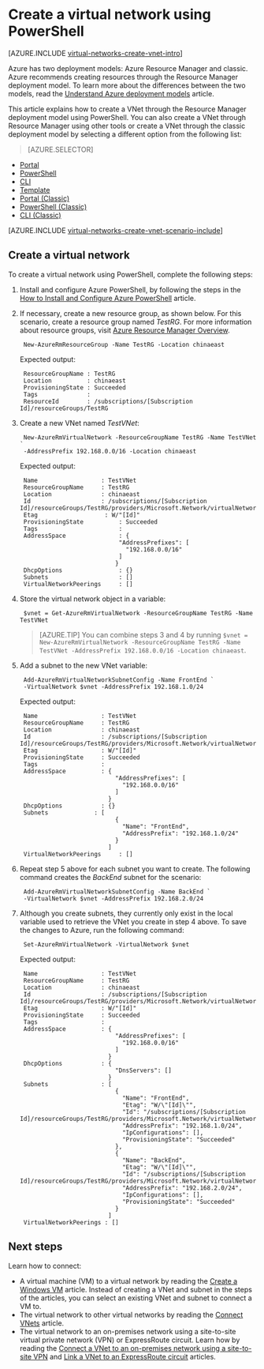 <properties
    pageTitle="Create a virtual network using PowerShell | Azure"
    description="Learn how to create a virtual network using PowerShell | Resource Manager."
    services="virtual-network"
    documentationcenter=""
    author="jimdial"
    manager="carmonm"
    editor=""
    tags="azure-resource-manager" />
<tags
    ms.assetid="a31f4f12-54ee-4339-b968-1a8097ca77d3"
    ms.service="virtual-network"
    ms.devlang="na"
    ms.topic="article"
    ms.tgt_pltfrm="na"
    ms.workload="infrastructure-services"
    ms.date="03/15/2016"
    wacn.date=""
    ms.author="jdial" />

# Create a virtual network using PowerShell

[AZURE.INCLUDE [virtual-networks-create-vnet-intro](../../includes/virtual-networks-create-vnet-intro-include.md)]

Azure has two deployment models: Azure Resource Manager and classic. Azure recommends creating resources through the Resource Manager deployment model. To learn more about the differences between the two models, read the [Understand Azure deployment models](/documentation/articles/resource-manager-deployment-model/) article.
 
This article explains how to create a VNet through the Resource Manager deployment model using PowerShell. You can also create a VNet through Resource Manager using other tools or create a VNet through the classic deployment model by selecting a different option from the following list:
> [AZURE.SELECTOR]
- [Portal](/documentation/articles/virtual-networks-create-vnet-arm-pportal/)
- [PowerShell](/documentation/articles/virtual-networks-create-vnet-arm-ps/)
- [CLI](/documentation/articles/virtual-networks-create-vnet-arm-cli/)
- [Template](/documentation/articles/virtual-networks-create-vnet-arm-template-click/)
- [Portal (Classic)](/documentation/articles/virtual-networks-create-vnet-classic-pportal/)
- [PowerShell (Classic)](/documentation/articles/virtual-networks-create-vnet-classic-netcfg-ps/)
- [CLI (Classic)](/documentation/articles/virtual-networks-create-vnet-classic-cli/)

[AZURE.INCLUDE [virtual-networks-create-vnet-scenario-include](../../includes/virtual-networks-create-vnet-scenario-include.md)]

## Create a virtual network

To create a virtual network using PowerShell, complete the following steps:

1. Install and configure Azure PowerShell, by following the steps in the [How to Install and Configure Azure PowerShell](/documentation/articles/powershell-install-configure/) article.

2. If necessary, create a new resource group, as shown below. For this scenario, create a resource group named *TestRG*. For more information about resource groups, visit [Azure Resource Manager Overview](/documentation/articles/resource-group-overview/).

        New-AzureRmResourceGroup -Name TestRG -Location chinaeast

    Expected output:

        ResourceGroupName : TestRG
        Location          : chinaeast
        ProvisioningState : Succeeded
        Tags              :
        ResourceId        : /subscriptions/[Subscription Id]/resourceGroups/TestRG    
3. Create a new VNet named *TestVNet*:

        New-AzureRmVirtualNetwork -ResourceGroupName TestRG -Name TestVNet `
        -AddressPrefix 192.168.0.0/16 -Location chinaeast

    Expected output:

        Name                  : TestVNet
        ResourceGroupName     : TestRG
        Location              : chinaeast
        Id                    : /subscriptions/[Subscription Id]/resourceGroups/TestRG/providers/Microsoft.Network/virtualNetworks/TestVNet
        Etag                   : W/"[Id]"
        ProvisioningState          : Succeeded
        Tags                       : 
        AddressSpace               : {
                                   "AddressPrefixes": [
                                     "192.168.0.0/16"
                                   ]
                                  }
        DhcpOptions                : {}
        Subnets                    : []
        VirtualNetworkPeerings     : []
4. Store the virtual network object in a variable:

        $vnet = Get-AzureRmVirtualNetwork -ResourceGroupName TestRG -Name TestVNet

   > [AZURE.TIP]
   > You can combine steps 3 and 4 by running `$vnet = New-AzureRmVirtualNetwork -ResourceGroupName TestRG -Name TestVNet -AddressPrefix 192.168.0.0/16 -Location chinaeast`.
   > 

5. Add a subnet to the new VNet variable:

        Add-AzureRmVirtualNetworkSubnetConfig -Name FrontEnd `
        -VirtualNetwork $vnet -AddressPrefix 192.168.1.0/24

    Expected output:
   
        Name                  : TestVNet
        ResourceGroupName     : TestRG
        Location              : chinaeast
        Id                    : /subscriptions/[Subscription Id]/resourceGroups/TestRG/providers/Microsoft.Network/virtualNetworks/TestVNet
        Etag                  : W/"[Id]"
        ProvisioningState     : Succeeded
        Tags                  :
        AddressSpace          : {
                                  "AddressPrefixes": [
                                    "192.168.0.0/16"
                                  ]
                                }
        DhcpOptions           : {}
        Subnets             : [
                                  {
                                    "Name": "FrontEnd",
                                    "AddressPrefix": "192.168.1.0/24"
                                  }
                                ]
        VirtualNetworkPeerings     : []

6. Repeat step 5 above for each subnet you want to create. The following command creates the *BackEnd* subnet for the scenario:

        Add-AzureRmVirtualNetworkSubnetConfig -Name BackEnd `
        -VirtualNetwork $vnet -AddressPrefix 192.168.2.0/24

7. Although you create subnets, they currently only exist in the local variable used to retrieve the VNet you create in step 4 above. To save the changes to Azure, run the following command:

        Set-AzureRmVirtualNetwork -VirtualNetwork $vnet

    Expected output:
   
        Name                  : TestVNet
        ResourceGroupName     : TestRG
        Location              : chinaeast
        Id                    : /subscriptions/[Subscription Id]/resourceGroups/TestRG/providers/Microsoft.Network/virtualNetworks/TestVNet
        Etag                  : W/"[Id]"
        ProvisioningState     : Succeeded
        Tags                  :
        AddressSpace          : {
                                  "AddressPrefixes": [
                                    "192.168.0.0/16"
                                  ]
                                }
        DhcpOptions           : {
                                  "DnsServers": []
                                }
        Subnets               : [
                                  {
                                    "Name": "FrontEnd",
                                    "Etag": "W/\"[Id]\"",
                                    "Id": "/subscriptions/[Subscription Id]/resourceGroups/TestRG/providers/Microsoft.Network/virtualNetworks/TestVNet/subnets/FrontEnd",
                                    "AddressPrefix": "192.168.1.0/24",
                                    "IpConfigurations": [],
                                    "ProvisioningState": "Succeeded"
                                  },
                                  {
                                    "Name": "BackEnd",
                                    "Etag": "W/\"[Id]\"",
                                    "Id": "/subscriptions/[Subscription Id]/resourceGroups/TestRG/providers/Microsoft.Network/virtualNetworks/TestVNet/subnets/BackEnd",
                                    "AddressPrefix": "192.168.2.0/24",
                                    "IpConfigurations": [],
                                    "ProvisioningState": "Succeeded"
                                  }
                                ]
        VirtualNetworkPeerings : []

## Next steps

Learn how to connect:

- A virtual machine (VM) to a virtual network by reading the [Create a Windows VM](/documentation/articles/virtual-machines-windows-ps-create/) article. Instead of creating a VNet and subnet in the steps of the articles, you can select an existing VNet and subnet to connect a VM to.
- The virtual network to other virtual networks by reading the [Connect VNets](/documentation/articles/vpn-gateway-vnet-vnet-rm-ps/) article.
- The virtual network to an on-premises network using a site-to-site virtual private network (VPN) or ExpressRoute circuit. Learn how by reading the [Connect a VNet to an on-premises network using a site-to-site VPN](/documentation/articles/vpn-gateway-howto-multi-site-to-site-resource-manager-portal/) and [Link a VNet to an ExpressRoute circuit](/documentation/articles/expressroute-howto-linkvnet-arm/) articles.
